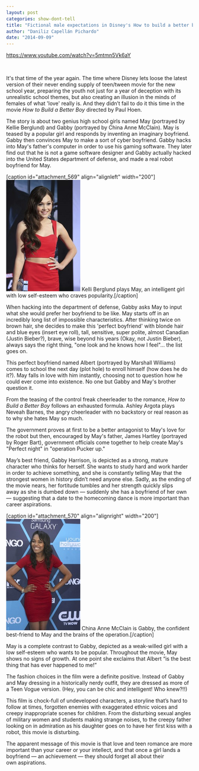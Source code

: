 ```yaml
---
layout: post
categories: show-dont-tell
title: "Fictional male expectations in Disney's How to build a better boy "
author: "Daniliz Capellán Pichardo"
date: "2014-09-09"
---
```


https://www.youtube.com/watch?v=5mtmn5Vk6aY

 

It's that time of the year again. The time where Disney lets loose the latest version of their never ending supply of teen/tween movie for the new school year, preparing the youth not just for a year of deception with its unrealistic school themes, but also creating an illusion in the minds of females of what 'love' really is. And they didn’t fail to do it this time in the movie _How to Build a Better Boy_ directed by Paul Hoen.

The story is about two genius high school girls named May (portrayed by Kellie Berglund) and Gabby (portrayed by China Anne McClain). May is teased by a popular girl and responds by inventing an imaginary boyfriend. Gabby then convinces May to make a sort of cyber boyfriend. Gabby hacks into May's father's computer in order to use his gaming software. They later find out that he is not a game software designer and Gabby actually hacked into the United States department of defense, and made a real robot boyfriend for May.

\[caption id="attachment\_569" align="alignleft" width="200"\][![LOS ANGELES - MAR 13:  Kelli Berglund at the "Captain America: T](/img/kelli_howtobuildabetterboy-200x300.jpg)](http://www.thehighscreen.com/wp-content/uploads/2014/09/kelli_howtobuildabetterboy.jpg) Kelli Berglund plays May, an intelligent girl with low self-esteem who craves popularity.\[/caption\]

When hacking into the department of defense, Gabby asks May to input what she would prefer her boyfriend to be like. May starts off in an incredibly long list of impossible characteristics. After thinking twice on brown hair, she decides to make this 'perfect boyfriend' with blonde hair and blue eyes (insert eye roll), tall, sensitive, super polite, almost Canadian (Justin Bieber?), brave, wise beyond his years (Okay, not Justin Bieber), always says the right thing, "one look and he knows how I feel"… the list goes on.

This perfect boyfriend named Albert (portrayed by Marshall Williams) comes to school the next day (plot hole) to enroll himself (how does he do it?). May falls in love with him instantly, choosing not to question how he could ever come into existence. No one but Gabby and May's brother question it.

From the teasing of the control freak cheerleader to the romance, _How to Build a Better Boy_ follows an exhausted formula. Ashley Argota plays Neveah Barnes, the angry cheerleader with no backstory or real reason as to why she hates May so much.

The government proves at first to be a better antagonist to May's love for the robot but then, encouraged by May's father, James Hartley (portrayed by Roger Bart), government officials come together to help create May's "Perfect night" in "operation Pucker up."

May’s best friend, Gabby Harrison, is depicted as a strong, mature character who thinks for herself. She wants to study hard and work harder in order to achieve something, and she is constantly telling May that the strongest women in history didn’t need anyone else. Sadly, as the ending of the movie nears, her fortitude tumbles and her strength quickly slips away as she is dumbed down — suddenly she has a boyfriend of her own — suggesting that a date to the homecoming dance is more important than career aspirations.

\[caption id="attachment\_570" align="alignright" width="200"\][![China Anne McClain is Gabby, the confident best-friend to May and the brains of the operation. ](/img/China_howtobuildabetterboy-200x300.jpg)](http://www.thehighscreen.com/wp-content/uploads/2014/09/China_howtobuildabetterboy.jpg) China Anne McClain is Gabby, the confident best-friend to May and the brains of the operation.\[/caption\]

May is a complete contrast to Gabby, depicted as a weak-willed girl with a low self-esteem who wants to be popular. Throughout the movie, May shows no signs of growth. At one point she exclaims that Albert “is the best thing that has ever happened to me!”

The fashion choices in the film were a definite positive. Instead of Gabby and May dressing in a historically nerdy outfit, they are dressed as more of a Teen Vogue version. (Hey, you can be chic and intelligent! Who knew?!!)

This film is chock-full of undeveloped characters, a storyline that’s hard to follow at times, forgotten enemies with exaggerated ethnic voices and creepy inappropriate scenes for children. From the disturbing sexual angles of military women and students making strange noises, to the creepy father looking on in admiration as his daughter goes on to have her first kiss with a robot, this movie is disturbing.

The apparent message of this movie is that love and teen romance are more important than your career or your intellect, and that once a girl lands a boyfriend — an achievement — they should forget all about their own aspirations.

